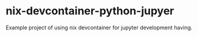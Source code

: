 # nix-devcontainer-python-jupyer

Example project of using nix devcontainer for jupyter development having.
